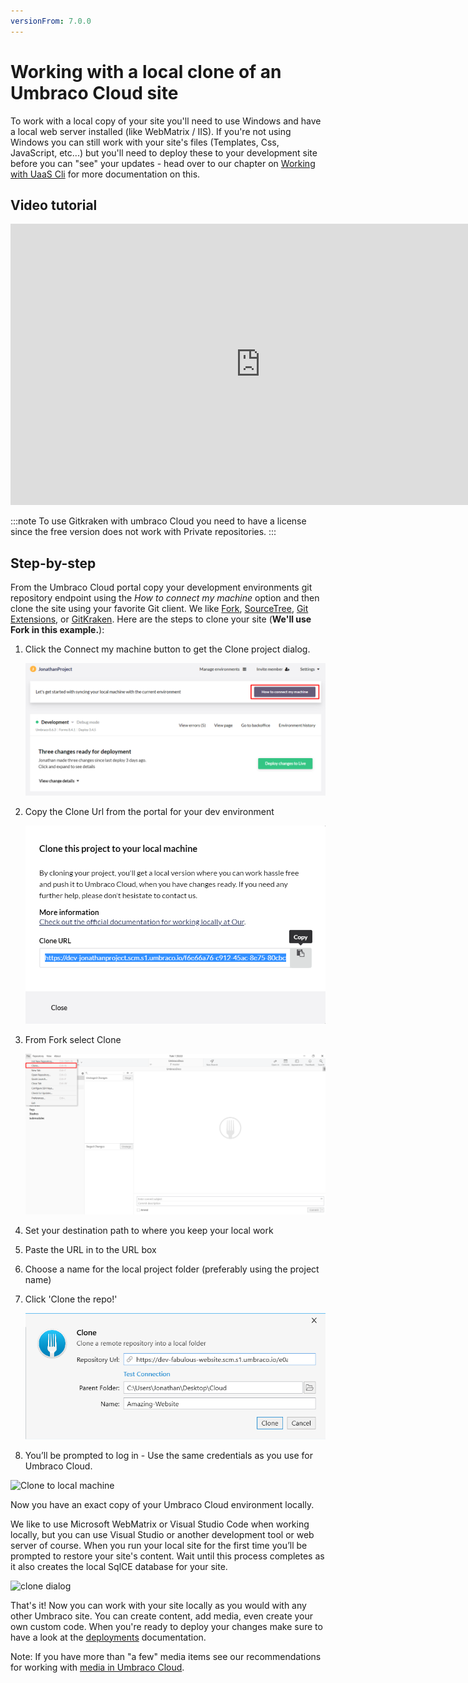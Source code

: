 ```yaml
---
versionFrom: 7.0.0
---
```


# Working with a local clone of an Umbraco Cloud site
To work with a local copy of your site you'll need to use Windows and have a local web server installed (like WebMatrix / IIS). If you're not using Windows you can still work with your site's files (Templates, Css, JavaScript, etc...) but you'll need to deploy these to your development site before you can "see" your updates - head over to our chapter on [Working with UaaS Cli](../Working-With-UaaS-Cli/) for more documentation on this.

## Video tutorial

<iframe width="800" height="450" src="https://www.youtube.com/embed/p5oMCMboxQ8?rel=0" frameborder="0" allow="autoplay; encrypted-media" allowfullscreen></iframe>

:::note
 To use Gitkraken with umbraco Cloud you need to have a license since the free version does not work with Private repositories.
:::
## Step-by-step

From the Umbraco Cloud portal copy your development environments git repository endpoint using the *How to connect my machine* option and then clone the site using your favorite Git client. We like [Fork](https://git-fork.com/),  [SourceTree](https://www.sourcetreeapp.com/), [Git Extensions](https://gitextensions.github.io), or [GitKraken](https://www.gitkraken.com/).
Here are the steps to clone your site (**We'll use Fork in this example.**):

1. Click the Connect my machine button to get the Clone project dialog.

    ![Connect my machine](images/connect-my-machine.png)

2. Copy the Clone Url from the portal for your dev environment

    ![clone dialog](images/connect-my-machine-2.png)

3. From Fork select Clone

    ![Fork Clone UI](images/Fork-clone.png)

4. Set your destination path to where you keep your local work
5. Paste the URL in to the URL box
6. Choose a name for the local project folder (preferably using the project name)
7. Click 'Clone the repo!'

    ![Fork Clone UI](images/Fork-clone-2.png)
8. You’ll be prompted to log in - Use the same credentials as you use for Umbraco Cloud.

![Clone to local machine](images/clone-to-local.gif)

Now you have an exact copy of your Umbraco Cloud environment locally.

We like to use Microsoft WebMatrix or Visual Studio Code when working locally, but you can use Visual Studio or another development tool or web server of course. When you run your local site for the first time you’ll be prompted to restore your site's content. Wait until this process completes as it also creates the local SqlCE database for your site.

![clone dialog](images/restorecontent.jpg)

That's it! Now you can work with your site locally as you would with any other Umbraco site. You can create content, add media, even create your own custom code. When you're ready to deploy your changes make sure to have a look at the [deployments](../../Deployment/) documentation.

Note: If you have more than "a few" media items see our recommendations for working with [media in Umbraco Cloud](../Media/).
